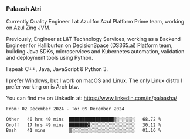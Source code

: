 ### Palaash Atri

Currently Quality Engineer I at Azul for Azul Platform Prime team, working on Azul Zing JVM. 

Previously, Engineer at L&T Technology Services, working as a Backend Engineer for Halliburton on DecisionSpace (DS365.ai) Platform team, building Java SDKs, microservices and Kubernetes automation, validation and deployment tools using Python.

I speak C++, Java, JavaScript & Python 3.

I prefer Windows, but I work on macOS and Linux. The only Linux distro I prefer working on is Arch btw.

You can find me on LinkedIn at: https://www.linkedin.com/in/palaasha/

<!--START_SECTION:waka-->

```txt
From: 02 December 2024 - To: 09 December 2024

Other   40 hrs 40 mins  █████████████████▒░░░░░░░   68.72 %
Groff   17 hrs 49 mins  ███████▓░░░░░░░░░░░░░░░░░   30.12 %
Bash    41 mins         ▒░░░░░░░░░░░░░░░░░░░░░░░░   01.16 %
```

<!--END_SECTION:waka-->
